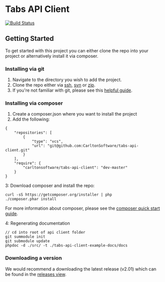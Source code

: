 # Tabs API Client

[![Build Status](http://api-dev.nocc.co.uk:8080/buildStatus/icon?job=tabs-api-client)](http://api-dev.nocc.co.uk:8080/job/tabs-api-client/)

## Getting Started
To get started with this project you can either clone the repo into your project or alternatively install it via composer.

### Installing via git
1. Navigate to the directory you wish to add the project.
2. Clone the repo either via [ssh](git@github.com:CarltonSoftware/tabs-api-client.git), [svn](https://github.com/CarltonSoftware/tabs-api-client) or [zip](https://github.com/CarltonSoftware/tabs-api-client/archive/master.zip).
3. If you're not familiar with git, please see this [helpful guide](http://git-scm.com/book/en/Getting-Started-Git-Basics).

### Installing via composer
1. Create a composer.json where you want to install the project
2. Add the following:

```
{
	"repositories": [
		{
			"type": "vcs",
			"url": "git@github.com:CarltonSoftware/tabs-api-client.git"
		}
	],
	"require": {
		"carltonsoftware/tabs-api-client": "dev-master"	
	}
}
```
3: Download composer and install the repo:

```
curl -sS https://getcomposer.org/installer | php
./composer.phar install
```

For more information about composer, please see the [composer quick start guide](https://getcomposer.org/doc/00-intro.md).

4: Regenerating documentation

```
// cd into root of api client folder
git summodule init
git submodule update
phpdoc -d ./src/ -t ./tabs-api-client-example-docs/docs
```

### Downloading a version
We would recommend a downloading the latest release (v2.01) which can be found in the [releases view](https://github.com/CarltonSoftware/tabs-api-client/releases).

